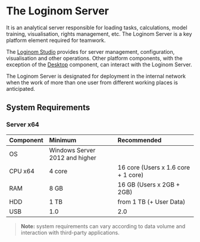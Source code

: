 # The Loginom Server

It is an analytical server responsible for loading tasks, calculations, model training, visualisation, rights management, etc. The Loginom Server is a key platform element required for teamwork.

The [Loginom Studio](../studio/README.md) provides for server management, configuration, visualisation and other operations. Other platform components, with the exception of the [Desktop](../desktop/README.md) component, can interact with the Loginom Server.

The Loginom Server is designated for deployment in the internal network when the work of more than one user from different working places is anticipated.

## System Requirements

### Server x64

| Component | Minimum | Recommended |
|:--------- |:-------------|:------------- |
| OS | Windows Server 2012 and higher | |
| CPU x64 | 4 core | 16 core (Users x 1.6 core + 1 core) |
| RAM | 8 GB | 16 GB (Users x 2GB + 2GB) |
| HDD | 1 TB | from 1 ТB (+ User Data) |
| USB | 1.0 | 2.0 |

> **Note:** system requirements can vary according to data volume and interaction with third-party applications.
